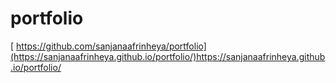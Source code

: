  # portfolio
[ https://github.com/sanjanaafrinheya/portfolio](https://sanjanaafrinheya.github.io/portfolio/)https://sanjanaafrinheya.github.io/portfolio/
